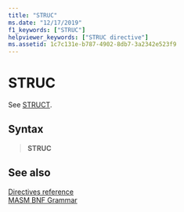 ```yaml
---
title: "STRUC"
ms.date: "12/17/2019"
f1_keywords: ["STRUC"]
helpviewer_keywords: ["STRUC directive"]
ms.assetid: 1c7c131e-b787-4902-8db7-3a2342e523f9
---
```

# STRUC

See [STRUCT](struct-masm.md).

## Syntax

> **STRUC**

## See also

[Directives reference](directives-reference.md)\
[MASM BNF Grammar](masm-bnf-grammar.md)
